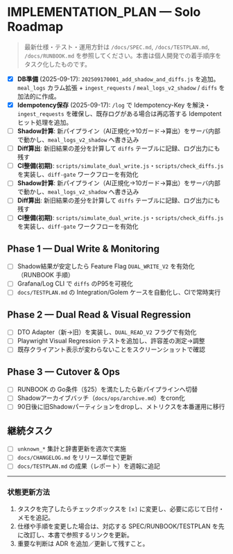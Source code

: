 # IMPLEMENTATION_PLAN — Solo Roadmap

> 最新仕様・テスト・運用方針は `/docs/SPEC.md`, `/docs/TESTPLAN.md`, `/docs/RUNBOOK.md` を参照してください。本書は個人開発での着手順序をタスク化したものです。

- [x] **DB準備** (2025-09-17): `202509170001_add_shadow_and_diffs.js` を追加。`meal_logs` カラム拡張 + `ingest_requests` / `meal_logs_v2_shadow` / `diffs` を加法的に作成。
- [x] **Idempotency保存** (2025-09-17): `/log` で Idempotency-Key を解決・`ingest_requests` を確保し、既存ログがある場合は再応答する Idempotent ヒット処理を追加。
- [ ] **Shadow計算**: 新パイプライン（AI正規化→10ガード→算出）をサーバ内部で動かし、`meal_logs_v2_shadow` へ書き込み
- [ ] **Diff算出**: 新旧結果の差分を計算して `diffs` テーブルに記録、ログ出力にも残す
- [ ] **CI整備(初期)**: `scripts/simulate_dual_write.js`・`scripts/check_diffs.js` を実装し、`diff-gate` ワークフローを有効化
- [ ] **Shadow計算**: 新パイプライン（AI正規化→10ガード→算出）をサーバ内部で動かし、`meal_logs_v2_shadow` へ書き込み
- [ ] **Diff算出**: 新旧結果の差分を計算して `diffs` テーブルに記録、ログ出力にも残す
- [ ] **CI整備(初期)**: `scripts/simulate_dual_write.js`・`scripts/check_diffs.js` を実装し、`diff-gate` ワークフローを有効化

## Phase 1 — Dual Write & Monitoring

- [ ] Shadow結果が安定したら Feature Flag `DUAL_WRITE_V2` を有効化（RUNBOOK 手順）
- [ ] Grafana/Log CLI で `diffs` のP95を可視化
- [ ] `docs/TESTPLAN.md` の Integration/Golem ケースを自動化し、CIで常時実行

## Phase 2 — Dual Read & Visual Regression

- [ ] DTO Adapter（新→旧）を実装し、`DUAL_READ_V2` フラグで有効化
- [ ] Playwright Visual Regression テストを追加し、許容差の測定→調整
- [ ] 既存クライアント表示が変わらないことをスクリーンショットで確認

## Phase 3 — Cutover & Ops

- [ ] RUNBOOK の Go条件（§25）を満たしたら新パイプラインへ切替
- [ ] Shadowアーカイブバッチ（`docs/ops/archive.md`）をcron化
- [ ] 90日後に旧Shadowパーティションをdropし、メトリクスを本番運用に移行

## 継続タスク

- [ ] `unknown_*` 集計と辞書更新を週次で実施
- [ ] `docs/CHANGELOG.md` をリリース単位で更新
- [ ] `docs/TESTPLAN.md` の成果（レポート）を週報に追記

---

### 状態更新方法

1. タスクを完了したらチェックボックスを `[x]` に変更し、必要に応じて日付・メモを追記。
2. 仕様や手順を変更した場合は、対応する SPEC/RUNBOOK/TESTPLAN を先に改訂し、本書で参照するリンクを更新。
3. 重要な判断は ADR を追加／更新して残すこと。
